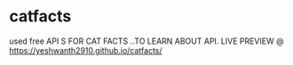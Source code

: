 # catfacts
used free API S FOR CAT FACTS ..TO LEARN ABOUT API.
LIVE PREVIEW @ https://yeshwanth2910.github.io/catfacts/
